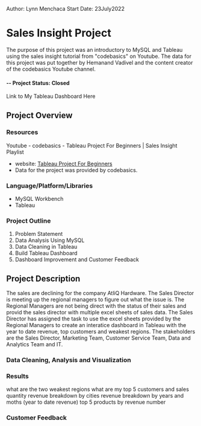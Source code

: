 Author: Lynn Menchaca
Start Date: 23July2022

# Sales Insight Project
The purpose of this project was an introductory to MySQL and Tableau using the sales insight tutorial from "codebasics" on Youtube. The data for this project was put together by Hemanand Vadivel and the content creator of the codebasics Youtube channel. 

#### -- Project Status: Closed


Link to My Tableau Dashboard Here


## Project Overview
### Resources
Youtube - codebasics - Tableau Project For Beginners | Sales Insight Playlist
* website: [Tableau Project For Beginners](https://www.youtube.com/watch?v=CCNd2fUfFkk&list=PLeo1K3hjS3usDI9XeUgjNZs6VnE0meBrL)
* Data for the project was provided by codebasics.

### Language/Platform/Libraries
* MySQL Workbench
* Tableau


### Project Outline
1. Problem Statement
2. Data Analysis Using MySQL
3. Data Cleaning in Tableau
4. Build Tableau Dashboard
5. Dashboard Improvement and Customer Feedback

## Project Description
The sales are declining for the company AtliQ Hardware. The Sales Director is meeting up the regional managers to figure out what the issue is. The Regional Managers are not being direct with the status of their sales and provid the sales director with multiple excel sheets of sales data. The Sales Director has assigned the task to use the excel sheets provided by the Regional Managers to create an interatice dashboard in Tableau with the year to date revenue, top customers and weakest regions. The stakeholders are the Sales Director, Marketing Team, Customer Service Team, Data and Analytics Team and IT.

### Data Cleaning, Analysis and Visualization



### Results
what are the two weakest regions
what are my top 5 customers and sales quantity
revenue breakdown by cities
revenue breakdown by years and moths (year to date revenue)
top 5 products by revenue number



### Customer Feedback


